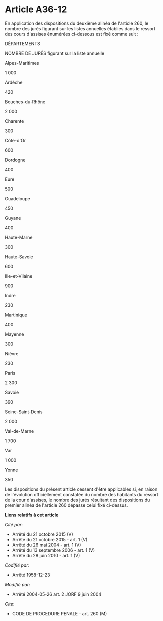 # Article A36-12

En application des dispositions du deuxième alinéa de l'article 260, le nombre des jurés figurant sur les listes annuelles
établies dans le ressort des cours d'assises énumérées ci-dessous est fixé comme suit :

DÉPARTEMENTS

NOMBRE DE JURÉS figurant sur la liste annuelle

Alpes-Maritimes

1 000 

Ardèche

420 

Bouches-du-Rhône

2 000 

Charente

300 

Côte-d'Or

600 

Dordogne

400 

Eure

500 

Guadeloupe

450 

Guyane

400

Haute-Marne

300 

Haute-Savoie

600 

Ille-et-Vilaine

900 

Indre

230 

Martinique

400

Mayenne

300 

Nièvre

230 

Paris

2 300 

Savoie

390 

Seine-Saint-Denis

2 000 

Val-de-Marne

1 700 

Var

1 000 

Yonne

350 

Les dispositions du présent article cessent d'être applicables si, en raison de l'évolution officiellement constatée du
nombre des habitants du ressort de la cour d'assises, le nombre des jurés résultant des dispositions du premier alinéa de
l'article 260 dépasse celui fixé ci-dessus.

**Liens relatifs à cet article**

_Cité par_:

  - Arrêté du 21 octobre 2015 (V)
  - Arrêté du 21 octobre 2015 - art. 1 (V)
  - Arrêté du 26 mai 2004 - art. 1 (V)
  - Arrêté du 13 septembre 2006 - art. 1 (V)
  - Arrêté du 28 juin 2010 - art. 1 (V)

_Codifié par_:

  - Arrêté 1958-12-23

_Modifié par_:

  - Arrêté 2004-05-26 art. 2 JORF 9 juin 2004

_Cite_:

  - CODE DE PROCEDURE PENALE - art. 260 (M)
